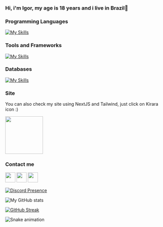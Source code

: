 ### Hi, i'm Igor, my age is 18 years and i live in Brazil👋

### Programming Languages

[![My Skills](https://skillicons.dev/icons?i=js,ts,java,css,html,lua,python,react)](https://skillicons.dev)

### Tools and Frameworks

[![My Skills](https://skillicons.dev/icons?i=tailwind,bootstrap,vscode,visualstudio,idea,nextjs,prisma,planetscale)](https://skillicons.dev)

### Databases

[![My Skills](https://skillicons.dev/icons?i=firebase,mysql,postgres)](https://skillicons.dev)


### Site

You can also check my site using NextJS and Tailwind, just click on Kirara icon :)

<a href="https://ayame.one" target="_blank" rel="noreferrer"><img src="https://pbs.twimg.com/media/FtVP3QxaAAAMQZr?format=jpg&name=large" height="120"/></a>

### Contact me

<p align="left"> <a href="https://discord.com/users/AyameIgor#4479" target="_blank" rel="noreferrer"><img src="https://raw.githubusercontent.com/danielcranney/readme-generator/main/public/icons/socials/discord.svg" width="32" height="32" /></a> <a href="https://www.github.com/igortfreitas" target="_blank" rel="noreferrer"><img src="https://raw.githubusercontent.com/danielcranney/readme-generator/main/public/icons/socials/github-dark.svg" width="32" height="32" /></a> <a href="https://www.twitter.com/ayame_igor" target="_blank" rel="noreferrer"><img src="https://raw.githubusercontent.com/danielcranney/readme-generator/main/public/icons/socials/twitter.svg" width="32" height="32" /></a></p>

[![Discord Presence](https://lanyard.cnrad.dev/api/633308884936687629)](https://discord.com/users/633308884936687629)

 ![My GitHub stats](https://github-readme-stats.vercel.app/api?username=igortfreitas&count_private=true&theme=dracula)

 [![GitHub Streak](https://streak-stats.demolab.com/?user=igortfreitas&theme=buefy-dark)](https://git.io/streak-stats)

<img src="https://raw.githubusercontent.com/igortfreitas/igortfreitas/output/snake.svg" alt="Snake animation" />

###